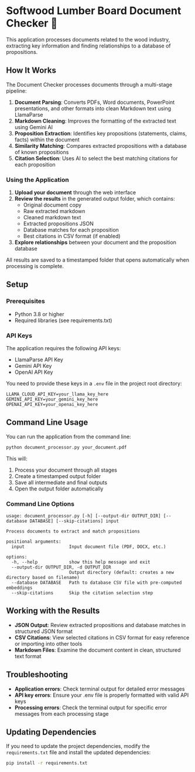 # Softwood Lumber Board Document Checker 🌲

This application processes documents related to the wood industry, extracting key information and finding relationships to a database of propositions.

## How It Works

The Document Checker processes documents through a multi-stage pipeline:

1. **Document Parsing**: Converts PDFs, Word documents, PowerPoint presentations, and other formats into clean Markdown text using LlamaParse
2. **Markdown Cleaning**: Improves the formatting of the extracted text using Gemini AI
3. **Proposition Extraction**: Identifies key propositions (statements, claims, facts) within the document
4. **Similarity Matching**: Compares extracted propositions with a database of known propositions
5. **Citation Selection**: Uses AI to select the best matching citations for each proposition

### Using the Application

1. **Upload your document** through the web interface
2. **Review the results** in the generated output folder, which contains:
   - Original document copy
   - Raw extracted markdown
   - Cleaned markdown text
   - Extracted propositions JSON
   - Database matches for each proposition
   - Best citations in CSV format (if enabled)
3. **Explore relationships** between your document and the proposition database

All results are saved to a timestamped folder that opens automatically when processing is complete.

## Setup

### Prerequisites

- Python 3.8 or higher
- Required libraries (see requirements.txt)

### API Keys

The application requires the following API keys:

- LlamaParse API Key
- Gemini API Key
- OpenAI API Key

You need to provide these keys in a `.env` file in the project root directory:

```
LLAMA_CLOUD_API_KEY=your_llama_key_here
GEMINI_API_KEY=your_gemini_key_here
OPENAI_API_KEY=your_openai_key_here
```

## Command Line Usage

You can run the application from the command line:

```bash
python document_processor.py your_document.pdf
```

This will:

1. Process your document through all stages
2. Create a timestamped output folder
3. Save all intermediate and final outputs
4. Open the output folder automatically

### Command Line Options

```
usage: document_processor.py [-h] [--output-dir OUTPUT_DIR] [--database DATABASE] [--skip-citations] input

Process documents to extract and match propositions

positional arguments:
  input                 Input document file (PDF, DOCX, etc.)

options:
  -h, --help            show this help message and exit
  --output-dir OUTPUT_DIR, -d OUTPUT_DIR
                        Output directory (default: creates a new directory based on filename)
  --database DATABASE   Path to database CSV file with pre-computed embeddings
  --skip-citations      Skip the citation selection step
```

## Working with the Results

- **JSON Output**: Review extracted propositions and database matches in structured JSON format
- **CSV Citations**: View selected citations in CSV format for easy reference or importing into other tools
- **Markdown Files**: Examine the document content in clean, structured text format

## Troubleshooting

- **Application errors**: Check terminal output for detailed error messages
- **API key errors**: Ensure your .env file is properly formatted with valid API keys
- **Processing errors**: Check the terminal output for specific error messages from each processing stage

## Updating Dependencies

If you need to update the project dependencies, modify the `requirements.txt` file and install the updated dependencies:

```bash
pip install -r requirements.txt
```
